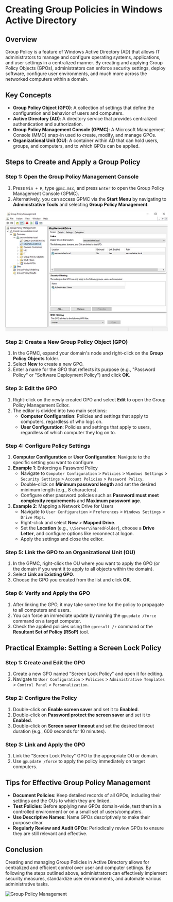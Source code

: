 # Creating Group Policies in Windows Active Directory

## Overview
Group Policy is a feature of Windows Active Directory (AD) that allows IT administrators to manage and configure operating systems, applications, and user settings in a centralized manner. By creating and applying Group Policy Objects (GPOs), administrators can enforce security settings, deploy software, configure user environments, and much more across the networked computers within a domain.

## Key Concepts
- **Group Policy Object (GPO)**: A collection of settings that define the configuration and behavior of users and computers.
- **Active Directory (AD)**: A directory service that provides centralized authentication and authorization.
- **Group Policy Management Console (GPMC)**: A Microsoft Management Console (MMC) snap-in used to create, modify, and manage GPOs.
- **Organizational Unit (OU)**: A container within AD that can hold users, groups, and computers, and to which GPOs can be applied.

## Steps to Create and Apply a Group Policy

### Step 1: Open the Group Policy Management Console
1. Press `Win + R`, type `gpmc.msc`, and press `Enter` to open the Group Policy Management Console (GPMC).
2. Alternatively, you can access GPMC via the **Start Menu** by navigating to **Administrative Tools** and selecting **Group Policy Management**.

<img align="center" src="/assets/images_GP/Image1.jpg" /><br>

### Step 2: Create a New Group Policy Object (GPO)
1. In the GPMC, expand your domain's node and right-click on the **Group Policy Objects** folder.
2. Select **New** to create a new GPO.
3. Enter a name for the GPO that reflects its purpose (e.g., "Password Policy" or "Software Deployment Policy") and click **OK**.

### Step 3: Edit the GPO
1. Right-click on the newly created GPO and select **Edit** to open the Group Policy Management Editor.
2. The editor is divided into two main sections:
   - **Computer Configuration**: Policies and settings that apply to computers, regardless of who logs on.
   - **User Configuration**: Policies and settings that apply to users, regardless of which computer they log on to.

### Step 4: Configure Policy Settings
1. **Computer Configuration** or **User Configuration**: Navigate to the specific setting you want to configure.
2. **Example 1**: Enforcing a Password Policy
   - Navigate to `Computer Configuration` > `Policies` > `Windows Settings` > `Security Settings` > `Account Policies` > `Password Policy`.
   - Double-click on **Minimum password length** and set the desired minimum length (e.g., 8 characters).
   - Configure other password policies such as **Password must meet complexity requirements** and **Maximum password age**.
3. **Example 2**: Mapping a Network Drive for Users
   - Navigate to `User Configuration` > `Preferences` > `Windows Settings` > `Drive Maps`.
   - Right-click and select **New** > **Mapped Drive**.
   - Set the **Location** (e.g., `\\Server\SharedFolder`), choose a **Drive Letter**, and configure options like reconnect at logon.
   - Apply the settings and close the editor.

### Step 5: Link the GPO to an Organizational Unit (OU)
1. In the GPMC, right-click the OU where you want to apply the GPO (or the domain if you want it to apply to all objects within the domain).
2. Select **Link an Existing GPO**.
3. Choose the GPO you created from the list and click **OK**.

### Step 6: Verify and Apply the GPO
1. After linking the GPO, it may take some time for the policy to propagate to all computers and users.
2. You can force an immediate update by running the `gpupdate /force` command on a target computer.
3. Check the applied policies using the `gpresult /r` command or the **Resultant Set of Policy (RSoP)** tool.

## Practical Example: Setting a Screen Lock Policy
### Step 1: Create and Edit the GPO
1. Create a new GPO named "Screen Lock Policy" and open it for editing.
2. Navigate to `User Configuration` > `Policies` > `Administrative Templates` > `Control Panel` > `Personalization`.

### Step 2: Configure the Policy
1. Double-click on **Enable screen saver** and set it to **Enabled**.
2. Double-click on **Password protect the screen saver** and set it to **Enabled**.
3. Double-click on **Screen saver timeout** and set the desired timeout duration (e.g., 600 seconds for 10 minutes).

### Step 3: Link and Apply the GPO
1. Link the "Screen Lock Policy" GPO to the appropriate OU or domain.
2. Use `gpupdate /force` to apply the policy immediately on target computers.

## Tips for Effective Group Policy Management
- **Document Policies**: Keep detailed records of all GPOs, including their settings and the OUs to which they are linked.
- **Test Policies**: Before applying new GPOs domain-wide, test them in a controlled environment or on a small set of users/computers.
- **Use Descriptive Names**: Name GPOs descriptively to make their purpose clear.
- **Regularly Review and Audit GPOs**: Periodically review GPOs to ensure they are still relevant and effective.

## Conclusion
Creating and managing Group Policies in Active Directory allows for centralized and efficient control over user and computer settings. By following the steps outlined above, administrators can effectively implement security measures, standardize user environments, and automate various administrative tasks.

![Group Policy Management](https://via.placeholder.com/800x400.png?text=Group+Policy+Management+Console)
